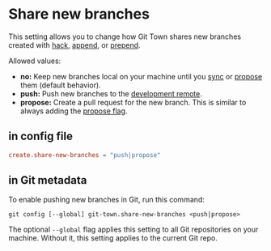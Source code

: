 # Share new branches

This setting allows you to change how Git Town shares new branches created with
[hack](../commands/hack.md), [append](../commands/append.md), or
[prepend](../commands/prepend.md).

Allowed values:

- **no:** Keep new branches local on your machine until you
  [sync](../commands/sync.md) or [propose](../commands/propose.md) them (default
  behavior).
- **push:** Push new branches to the [development remote](dev-remote.md).
- **propose:** Create a pull request for the new branch. This is similar to
  always adding the [propose flag](../commands/hack.md#--propose).

## in config file

```toml
create.share-new-branches = "push|propose"
```

## in Git metadata

To enable pushing new branches in Git, run this command:

```wrap
git config [--global] git-town.share-new-branches <push|propose>
```

The optional `--global` flag applies this setting to all Git repositories on
your machine. Without it, this setting applies to the current Git repo.
